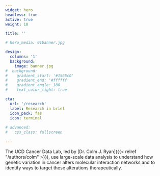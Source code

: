 ```yaml
---
widget: hero 
headless: true 
active: true
weight: 10

title: ''

# hero_media: 01banner.jpg

design:
  columns: '1'
  background:
    image: banner.jpg
#  background:
#    gradient_start: '#1565c0'
#    gradient_end: '#ffffff'
#    gradient_angle: 180
#    text_color_light: true

cta:
  url: '/research'
  label: Research in brief
  icon_pack: fas
  icon: terminal
  
# advanced:
#   css_class: fullscreen
  
---
```


The UCD Cancer Data Lab, led by [Dr. Colm J. Ryan]({{< relref "/authors/colm" >}}), use large-scale data analysis to understand how genetic variation in cancer alters molecular interaction networks and to identify ways to target these alterations therapeutically.  

<br>



